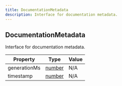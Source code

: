 ```yaml
---
title: DocumentationMetadata
description: Interface for documentation metadata.
---
```


## DocumentationMetadata

Interface for documentation metadata.

| Property | Type | Value |
| ----------- | ----------- | ----------- |
| generationMs | [number](https://developer.mozilla.org/en-US/docs/Web/JavaScript/Reference/Global_Objects/Number) | N/A |
| timestamp | [number](https://developer.mozilla.org/en-US/docs/Web/JavaScript/Reference/Global_Objects/Number) | N/A |